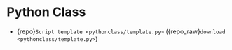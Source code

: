 Python Class
============

  * {repo}`Script template <pythonclass/template.py>` ({repo_raw}`download <pythonclass/template.py>`)
